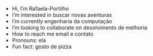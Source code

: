 -  Hi, I’m Rafaela-Portilho
-  I’m interested in buscar novas aventuras
-  I’m currently engenharia da computação 
-  I’m looking to collaborate on desolvimento de melhoria
-  How to reach me email e contato
-  Pronouns: ela 
-  Fun fact: gosto de pizza

<!---
Rafaela-Portilho/Rafaela-Portilho is a ✨ special ✨ repository because its `README.md` (this file) appears on your GitHub profile.
You can click the Preview link to take a look at your changes.
--->

